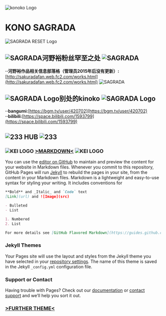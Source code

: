 ![konoko Logo](./tsukinosuna.jpg)
# KONO SAGRADA
![SAGRADA RESET Logo](./contents_visual_logo.png)

## ![SAGRADA](./a40b773fb80e7bec19fb037b242eb9389b506b15.jpg)河野裕粉丝罕至之处 ![SAGRADA](./a40b773fb80e7bec19fb037b242eb9389b506b15.jpg)<br/>
**··河野裕作品相关信息部落格（管理员2015年后没有更新）:**[http://sakuradafan.web.fc2.com/works.html](http://sakuradafan.web.fc2.com/works.html)
![SAGRADA](./db917aaa90e22086b79e9db999bfe3d0.JPG)<br/>
## ![SAGRADA Logo](./konosagrada.png)别处的kinoko ![SAGRADA Logo](./konosagrada.png)<br/>
**··bangumi:**[https://bgm.tv/user/420702](https://bgm.tv/user/420702)
**··bilibili:**[https://space.bilibili.com/1593799](https://space.bilibili.com/1593799)
## ![233](./d7e778738bd4b31c667f95218cd6277f9f2ff8f0.jpg) HUB ![233](./d7e778738bd4b31c667f95218cd6277f9f2ff8f0.jpg)
### ![KEI LOGO](./2017120326.gif) **[>MARKDOWN<](https://guides.github.com/features/mastering-markdown/)** ![KEI LOGO](./2017120326.gif)
You can use the [editor on GitHub](https://github.com/konosagrada/konosagrada.github.io/edit/master/index.md) to maintain and preview the content for your website in Markdown files.
Whenever you commit to this repository, GitHub Pages will run [Jekyll](https://jekyllrb.com/) to rebuild the pages in your site, from the content in your Markdown files.
Markdown is a lightweight and easy-to-use syntax for styling your writing. It includes conventions for

```markdown
**Bold** and _Italic_ and `Code` text
[Link](url) and ![Image](src)

- Bulleted
- List

1. Numbered
2. List

For more details see [GitHub Flavored Markdown](https://guides.github.com/features/mastering-markdown/).
```
### Jekyll Themes
Your Pages site will use the layout and styles from the Jekyll theme you have selected in your [repository settings](https://github.com/konosagrada/konosagrada.github.io/settings). The name of this theme is saved in the Jekyll `_config.yml` configuration file.

### Support or Contact
Having trouble with Pages? Check out our [documentation](https://help.github.com/categories/github-pages-basics/) or [contact support](https://github.com/contact) and we’ll help you sort it out.
### [>FURTHER THEME<](https://www.jekyll.com.cn/docs/step-by-step/04-layouts/)
